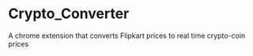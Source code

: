 # Crypto_Converter
A chrome extension that converts Flipkart prices to real time crypto-coin prices
